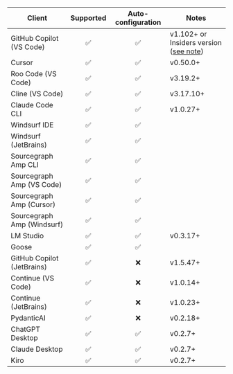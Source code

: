 | Client                     | Supported | Auto-configuration | Notes                                       |
| -------------------------- | :-------: | :----------------: | ------------------------------------------- |
| GitHub Copilot (VS Code)   |    ✅     |         ✅         | v1.102+ or Insiders version ([see note][3]) |
| Cursor                     |    ✅     |         ✅         | v0.50.0+                                    |
| Roo Code (VS Code)         |    ✅     |         ✅         | v3.19.2+                                    |
| Cline (VS Code)            |    ✅     |         ✅         | v3.17.10+                                   |
| Claude Code CLI            |    ✅     |         ✅         | v1.0.27+                                    |
| Windsurf IDE               |    ✅     |         ✅         |                                             |
| Windsurf (JetBrains)       |    ✅     |         ✅         |                                             |
| Sourcegraph Amp CLI        |    ✅     |         ✅         |                                             |
| Sourcegraph Amp (VS Code)  |    ✅     |         ✅         |                                             |
| Sourcegraph Amp (Cursor)   |    ✅     |         ✅         |                                             |
| Sourcegraph Amp (Windsurf) |    ✅     |         ✅         |                                             |
| LM Studio                  |    ✅     |         ✅         | v0.3.17+                                    |
| Goose                      |    ✅     |         ✅         |                                             |
| GitHub Copilot (JetBrains) |    ✅     |         ❌         | v1.5.47+                                    |
| Continue (VS Code)         |    ✅     |         ❌         | v1.0.14+                                    |
| Continue (JetBrains)       |    ✅     |         ❌         | v1.0.23+                                    |
| PydanticAI                 |    ✅     |         ❌         | v0.2.18+                                    |
| ChatGPT Desktop            |    ✅     |         ✅         | v0.2.7+                                     |
| Claude Desktop             |    ✅     |         ✅         | v0.2.7+                                     |
| Kiro                       |    ✅     |         ✅         | v0.2.7+                                     |

[3]: /toolhive/reference/client-compatibility.mdx#vs-code-with-copilot
